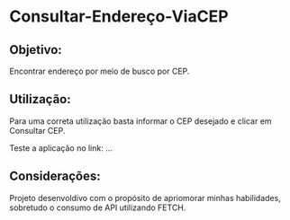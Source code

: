 # Consultar-Endereço-ViaCEP

## Objetivo:

Encontrar endereço por meio de busco por CEP.

## Utilização:

Para uma correta utilização basta informar o CEP desejado e clicar em Consultar CEP.

Teste a aplicação no link: ...

## Considerações:

Projeto desenvoldivo com o propósito de apriomorar minhas habilidades, sobretudo o consumo de API utilizando FETCH.
